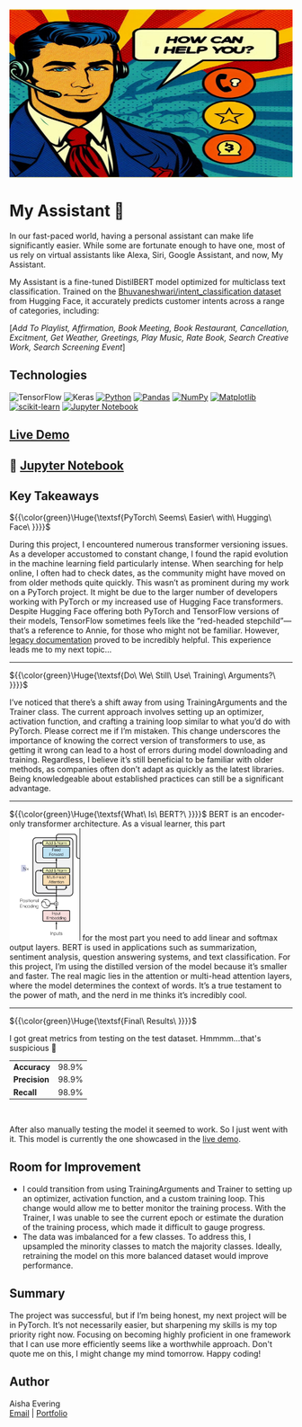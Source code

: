 <p align="center">
   <img src="https://github.com/AishaEvering/My_Assistant/blob/main/how_can_I_help_you.jpeg" height="300" width="600" alt="My Assistant Logo">
</p>

# My Assistant 🤖

In our fast-paced world, having a personal assistant can make life significantly easier. While some are fortunate enough to have one, most of us rely on virtual assistants like Alexa, Siri, Google Assistant, and now, My Assistant.

My Assistant is a fine-tuned DistilBERT model optimized for multiclass text classification. Trained on the [Bhuvaneshwari/intent_classification dataset](https://huggingface.co/datasets/Bhuvaneshwari/intent_classification) from Hugging Face, it accurately predicts customer intents across a range of categories, including: 

[<i>Add To Playlist, Affirmation, Book Meeting, Book Restaurant, Cancellation, Excitment, Get Weather, Greetings, Play Music, Rate Book, Search Creative Work, Search Screening Event</i>]

## Technologies
![TensorFlow](https://img.shields.io/badge/TensorFlow-%23FF6F00.svg?style=for-the-badge&logo=TensorFlow&logoColor=white)
![Keras](https://img.shields.io/badge/Keras-%23D00000.svg?style=for-the-badge&logo=Keras&logoColor=white)
[![Python](https://img.shields.io/badge/python-3670A0?style=for-the-badge&logo=python&logoColor=ffdd54)](https://www.python.org/)
[![Pandas](https://img.shields.io/badge/pandas-%23150458.svg?style=for-the-badge&logo=pandas&logoColor=white)](https://pandas.pydata.org/)
[![NumPy](https://img.shields.io/badge/numpy-%23013243.svg?style=for-the-badge&logo=numpy&logoColor=white)](https://numpy.org/)
[![Matplotlib](https://img.shields.io/badge/Matplotlib-%23ffffff.svg?style=for-the-badge&logo=Matplotlib&logoColor=black)](https://matplotlib.org/)
[![scikit-learn](https://img.shields.io/badge/scikit--learn-%23F7931E.svg?style=for-the-badge&logo=scikit-learn&logoColor=white)](https://scikit-learn.org/stable/)
[![Jupyter Notebook](https://img.shields.io/badge/jupyter-%23FA0F00.svg?style=for-the-badge&logo=jupyter&logoColor=white)](https://jupyter.org/)

## [Live Demo](https://huggingface.co/spaces/AishaE/My_Assistant)

## 📙 [Jupyter Notebook](https://github.com/AishaEvering/My_Assistant/blob/main/My_Assistant.ipynb)

## Key Takeaways
${{\color{green}\Huge{\textsf{PyTorch\ Seems\ Easier\ with\ Hugging\ Face\ \}}}}\$

During this project, I encountered numerous transformer versioning issues. As a developer accustomed to constant change, I found the rapid evolution in the machine learning field particularly intense. When searching for help online, I often had to check dates, as the community might have moved on from older methods quite quickly. This wasn’t as prominent during my work on a PyTorch project. It might be due to the larger number of developers working with PyTorch or my increased use of Hugging Face transformers. Despite Hugging Face offering both PyTorch and TensorFlow versions of their models, TensorFlow sometimes feels like the “red-headed stepchild”—that’s a reference to Annie, for those who might not be familiar. However, [legacy documentation](https://huggingface.co/transformers/v3.2.0/custom_datasets.html) proved to be incredibly helpful. This experience leads me to my next topic...
***

${{\color{green}\Huge{\textsf{Do\ We\ Still\ Use\ Training\ Arguments?\ \}}}}\$

I’ve noticed that there’s a shift away from using TrainingArguments and the Trainer class. The current approach involves setting up an optimizer, activation function, and crafting a training loop similar to what you’d do with PyTorch. Please correct me if I’m mistaken. This change underscores the importance of knowing the correct version of transformers to use, as getting it wrong can lead to a host of errors during model downloading and training. Regardless, I believe it’s still beneficial to be familiar with older methods, as companies often don’t adapt as quickly as the latest libraries. Being knowledgeable about established practices can still be a significant advantage.
***

${{\color{green}\Huge{\textsf{What\ Is\ BERT?\ \}}}}\$
BERT is an encoder-only transformer architecture.  As a visual learner, this part <img src="https://github.com/AishaEvering/My_Assistant/blob/main/encoder.png" alt="Encoder Only Transformer Archecture"> for the most part you need to add linear and softmax output layers.  BERT is used in applications such as summarization, sentiment analysis, question answering systems, and text classification. For this project, I’m using the distilled version of the model because it’s smaller and faster. The real magic lies in the attention or multi-head attention layers, where the model determines the context of words. It’s a true testament to the power of math, and the nerd in me thinks it’s incredibly cool.

***

${{\color{green}\Huge{\textsf{Final\ Results\ \}}}}\$

I got great metrics from testing on the test dataset. Hmmmm...that's suspicious 🥲

   <table>
     <tr>
       <td>
         <strong>Accuracy</strong>
       </td>
        <td>98.9%</td>
     </tr>
     <tr>
       <td>
         <strong>Precision</strong>
       </td>
        <td>98.9%</td>
     </tr>
     <tr>
       <td>
         <strong>Recall</strong>
       </td>
        <td>98.9%</td>
     </tr>
   </table>
<br/>
   

After also manually testing the model it seemed to work.  So I just went with it.  This model is currently the one showcased in the [live demo](https://huggingface.co/spaces/AishaE/My_Assistant).

## Room for Improvement

* I could transition from using TrainingArguments and Trainer to setting up an optimizer, activation function, and a custom training loop. This change would allow me to better monitor the training process. With the Trainer, I was unable to see the current epoch or estimate the duration of the training process, which made it difficult to gauge progress.
* The data was imbalanced for a few classes. To address this, I upsampled the minority classes to match the majority classes. Ideally, retraining the model on this more balanced dataset would improve performance.

## Summary

The project was successful, but if I’m being honest, my next project will be in PyTorch. It’s not necessarily easier, but sharpening my skills is my top priority right now. Focusing on becoming highly proficient in one framework that I can use more efficiently seems like a worthwhile approach. Don't quote me on this, I might change my mind tomorrow. 
 Happy coding!

## Author

Aisha Evering  
[Email](<shovon3000g@gmail.com>) | [Portfolio](https://aishaeportfolio.com/)


